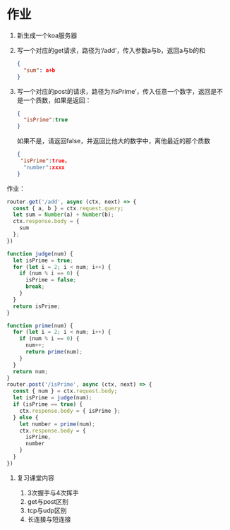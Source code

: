 # 作业

1. 新生成一个koa服务器

2. 写一个对应的get请求，路径为‘/add’，传入参数a与b，返回a与b的和

   ```json
   {
     "sum": a+b
   }
   ```

3. 写一个对应的post的请求，路径为‘/isPrime’，传入任意一个数字，返回是不是一个质数，如果是返回：

   ```json
   {
     "isPrime":true
   }
   ```

   如果不是，请返回false，并返回比他大的数字中，离他最近的那个质数

   ```json
   {
   	"isPrime":true，
     "number":xxxx
   }
   ```


作业：

```js
router.get('/add', async (ctx, next) => {
  const { a, b } = ctx.request.query;
  let sum = Number(a) + Number(b);
  ctx.response.body = {
    sum
  };
})

function judge(num) {
  let isPrime = true;
  for (let i = 2; i < num; i++) {
    if (num % i == 0) {
      isPrime = false;
      break;
    }
  }
  return isPrime;
}

function prime(num) {
  for (let i = 2; i < num; i++) {
    if (num % i == 0) {
      num++;
      return prime(num);
    }
  }
  return num;
}
router.post('/isPrime', async (ctx, next) => {
  const { num } = ctx.request.body;
  let isPrime = judge(num);
  if (isPrime == true) {
    ctx.response.body = { isPrime };
  } else {
    let number = prime(num);
    ctx.response.body = {
      isPrime,
      number
    }
  }
})
```



1. 复习课堂内容

   1. 3次握手与4次挥手
   2. get与post区别
   3. tcp与udp区别
   4. 长连接与短连接

